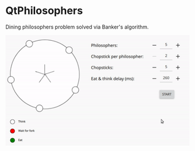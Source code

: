 # QtPhilosophers
Dining philosophers problem solved via Banker's algorithm.

![demo.gif](https://github.com/afendin/QtPhilosophers/blob/main/demo.gif)
